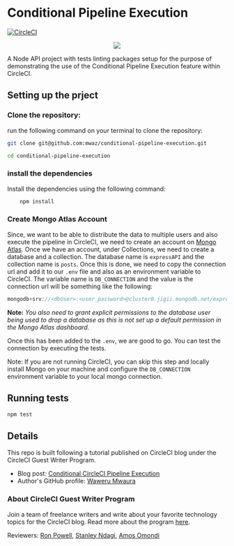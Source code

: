 # Conditional Pipeline Execution

[![CircleCI](https://circleci.com/gh/mwaz/conditional-pipeline-execution.svg?style=svg)](https://circleci.com/gh/mwaz/conditional-pipeline-execution)

<p align="center"><img src="https://avatars3.githubusercontent.com/u/59034516"></p>

A Node API project with tests linting packages setup for the purpose of demonstrating the use of the Conditional Pipeline Execution feature within CircleCI.

## Setting up the prject

### Clone the repository:

run the following command on your terminal to clone the repository:

```bash
git clone git@github.com:mwaz/conditional-pipeline-execution.git

cd conditional-pipeline-execution
```

### install the dependencies

Install the dependencies using the following command:

```bash
    npm install
```

### Create Mongo Atlas Account

Since, we want to be able to distribute the data to multiple users and also execute the pipeline in CircleCI, we need to create an account on [Mongo Atlas](https://docs.atlas.mongodb.com/getting-started/). Once we have an account, under Collections, we need to create a database and a collection. The database name is `expressAPI` and the collection name is `posts`. Once this is done, we need to copy the connection url and add it to our `.env` file and also as an environment variable to CircleCI. The variable name is `DB_CONNECTION` and the value is the connection url will be something like the following:

```js
mongodb+srv://<dbUser>:<user_password>@cluster0.jigii.mongodb.net/expressAPI?retryWrites=true&w=majority
```

**Note:** <i>You also need to grant explicit permissions to the database user being used to drop a database as this is not set up a default permission in the Mongo Atlas dashboard.</i>

Once this has been added to the `.env`, we are good to go. You can test the connection by executing the tests.

Note: If you are not running CircleCI, you can skip this step and locally install Mongo on your machine and configure the `DB_CONNECTION` environment variable to your local mongo connection.

## Running tests

```bash
npm test
```

## Details

This repo is built following a tutorial published on CircleCI blog under the CircleCI Guest Writer Program.

-   Blog post: [Conditional CircleCI Pipeline Execution][blog]
-   Author's GitHub profile: [Waweru Mwaura][author]

### About CircleCI Guest Writer Program

Join a team of freelance writers and write about your favorite technology topics for the CircleCI blog. Read more about the program [here][gwp-program].

Reviewers: [Ron Powell][ron], [Stanley Ndagi][stan], [Amos Omondi][amos]

[blog]: https://circleci.com/blog/conditional-circleci-pipeline-execution/
[author]: https://github.com/mwaz
[gwp-program]: https://circle.ci/3ahQxfu
[ron]: https://github.com/ronpowelljr
[stan]: https://github.com/NdagiStanley
[amos]: https://github.com/amos-o

